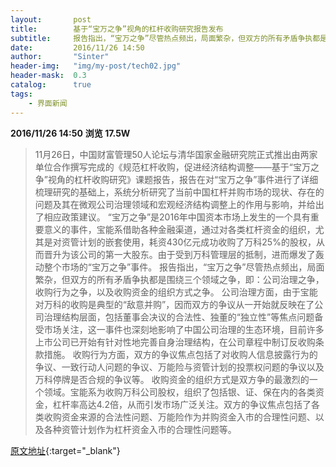 ```yaml
---
layout:       post
title:        基于“宝万之争”视角的杠杆收购研究报告发布
subtitle:     报告指出，“宝万之争”尽管热点频出，局面繁杂，但双方的所有矛盾争执都是围绕三个领域之争，即：公司治理之争，收购行为之争，以及收购资金的组织方式之争。
date:         2016/11/26 14:50
author:       "Sinter"
header-img:   "img/my-post/tech02.jpg"
header-mask:  0.3
catalog:      true
tags:
    - 界面新闻
---
```


**2016/11/26 14:50**  **浏览 17.5W**

> 11月26日，中国财富管理50人论坛与清华国家金融研究院正式推出由两家单位合作撰写完成的《规范杠杆收购，促进经济结构调整——基于“宝万之争”视角的杠杆收购研究》课题报告，报告在对“宝万之争”事件进行了详细梳理研究的基础上，系统分析研究了当前中国杠杆并购市场的现状、存在的问题及其在微观公司治理领域和宏观经济结构调整上的作用与影响，并给出了相应政策建议。
“宝万之争”是2016年中国资本市场上发生的一个具有重要意义的事件，宝能系借助各种金融渠道，通过对各类杠杆资金的组织，尤其是对资管计划的嵌套使用，耗资430亿元成功收购了万科25%的股权，从而晋升为该公司的第一大股东。由于受到万科管理层的抵制，进而爆发了轰动整个市场的“宝万之争”事件。
报告指出，“宝万之争”尽管热点频出，局面繁杂，但双方的所有矛盾争执都是围绕三个领域之争，即：公司治理之争，收购行为之争，以及收购资金的组织方式之争。
公司治理方面，由于宝能对万科的收购是典型的“敌意并购”，因而双方的争议从一开始就反映在了公司治理结构层面，包括董事会决议的合法性、独董的“独立性”等焦点问题备受市场关注，这一事件也深刻地影响了中国公司治理的生态环境，目前许多上市公司已开始有针对性地完善自身治理结构，在公司章程中制订反收购条款措施。
收购行为方面，双方的争议焦点包括了对收购人信息披露行为的争议、一致行动人问题的争议、万能险与资管计划的投票权问题的争议以及万科停牌是否合规的争议等。
收购资金的组织方式是双方争的最激烈的一个领域。宝能系为收购万科公司股权，组织了包括银、证、保在内的各类资金，杠杆率高达4.2倍，从而引发市场广泛关注。双方的争议焦点包括了各类收购资金来源的合法性问题、万能险作为并购资金入市的合理性问题、以及各种资管计划作为杠杆资金入市的合理性问题等。


[原文地址](http://www.jiemian.com/article/981866.html){:target="_blank"}


